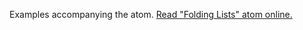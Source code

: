 

Examples accompanying the atom.
[Read "Folding Lists" atom online.](https://stepik.org/lesson/107901/step/1)
